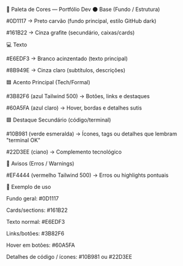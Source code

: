 🎨 Paleta de Cores — Portfólio Dev
🌑 Base (Fundo / Estrutura)

#0D1117 → Preto carvão (fundo principal, estilo GitHub dark)

#161B22 → Cinza grafite (secundário, caixas/cards)

💻 Texto

#E6EDF3 → Branco acinzentado (texto principal)

#8B949E → Cinza claro (subtítulos, descrições)

🟦 Acento Principal (Tech/Formal)

#3B82F6 (azul Tailwind 500) → Botões, links e destaques

#60A5FA (azul claro) → Hover, bordas e detalhes sutis

🟩 Destaque Secundário (código/terminal)

#10B981 (verde esmeralda) → Ícones, tags ou detalhes que lembram "terminal OK"

#22D3EE (ciano) → Complemento tecnológico

🔴 Avisos (Erros / Warnings)

#EF4444 (vermelho Tailwind 500) → Erros ou highlights pontuais

🔗 Exemplo de uso

Fundo geral: #0D1117

Cards/sections: #161B22

Texto normal: #E6EDF3

Links/botões: #3B82F6

Hover em botões: #60A5FA

Detalhes de código / ícones: #10B981 ou #22D3EE